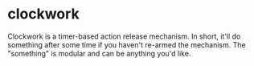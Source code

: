 # clockwork
Clockwork is a timer-based action release mechanism. In short, it'll do something after some time if you haven't re-armed the mechanism.
The "something" is modular and can be anything you'd like.
